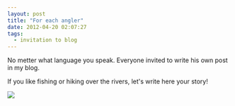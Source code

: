 ```yaml
---
layout: post
title: "For each angler"
date: 2012-04-20 02:07:27
tags:
  - invitation to blog
---
```

No metter what language you speak. Everyone invited to write his own
post in my blog.

If you like fishing or hiking over the rivers, let's write here your
story!

![](http://fishingguru.ru/uploads/images/00/00/01/2012/04/19/ce9f1d.jpg)
